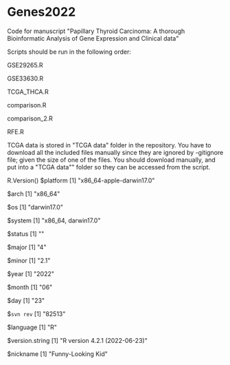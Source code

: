 # Genes2022
Code for manuscript "Papillary Thyroid Carcinoma: A thorough Bioinformatic Analysis of Gene Expression and Clinical data"

Scripts should be run in the following order:

 GSE29265.R
 
 GSE33630.R
 
 TCGA_THCA.R
 
 comparison.R
 
 comparison_2.R
 
 RFE.R
 
TCGA data is stored in "TCGA data" folder in the repository. You have to download all the included files manually since they are ignored by -gitignore file; given the size of one of the files.
You should download manually, and put into a "TCGA data"" folder so they can be accessed from the script. 

R.Version()
$platform
[1] "x86_64-apple-darwin17.0"

$arch
[1] "x86_64"

$os
[1] "darwin17.0"

$system
[1] "x86_64, darwin17.0"

$status
[1] ""

$major
[1] "4"

$minor
[1] "2.1"

$year
[1] "2022"

$month
[1] "06"

$day
[1] "23"

$`svn rev`
[1] "82513"

$language
[1] "R"

$version.string
[1] "R version 4.2.1 (2022-06-23)"

$nickname
[1] "Funny-Looking Kid"

 